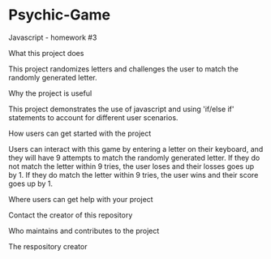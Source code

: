 # Psychic-Game
Javascript - homework #3

What this project does

This project randomizes letters and challenges the user to match the randomly generated letter. 

Why the project is useful

This project demonstrates the use of javascript and using 'if/else if' statements to account for different user scenarios.

How users can get started with the project 

Users can interact with this game by entering a letter on their keyboard, and they will have 9 attempts to match the randomly generated letter. 
If they do not match the letter within 9 tries, the user loses and their losses goes up by 1. 
If they do match the letter within 9 tries, the user wins and their score goes up by 1. 

Where users can get help with your project

Contact the creator of this repository

Who maintains and contributes to the project

The respository creator
